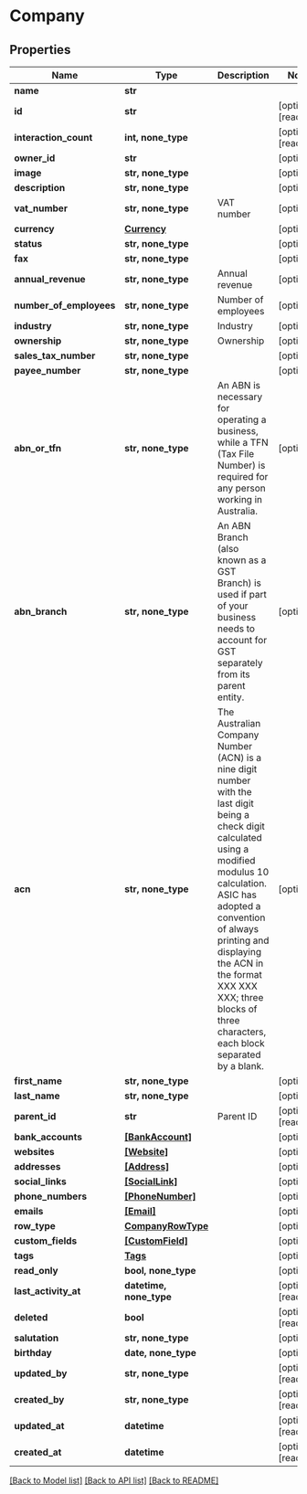 # Company


## Properties
Name | Type | Description | Notes
------------ | ------------- | ------------- | -------------
**name** | **str** |  | 
**id** | **str** |  | [optional] [readonly] 
**interaction_count** | **int, none_type** |  | [optional] [readonly] 
**owner_id** | **str** |  | [optional] 
**image** | **str, none_type** |  | [optional] 
**description** | **str, none_type** |  | [optional] 
**vat_number** | **str, none_type** | VAT number | [optional] 
**currency** | [**Currency**](Currency.md) |  | [optional] 
**status** | **str, none_type** |  | [optional] 
**fax** | **str, none_type** |  | [optional] 
**annual_revenue** | **str, none_type** | Annual revenue | [optional] 
**number_of_employees** | **str, none_type** | Number of employees | [optional] 
**industry** | **str, none_type** | Industry | [optional] 
**ownership** | **str, none_type** | Ownership | [optional] 
**sales_tax_number** | **str, none_type** |  | [optional] 
**payee_number** | **str, none_type** |  | [optional] 
**abn_or_tfn** | **str, none_type** | An ABN is necessary for operating a business, while a TFN (Tax File Number) is required for any person working in Australia. | [optional] 
**abn_branch** | **str, none_type** | An ABN Branch (also known as a GST Branch) is used if part of your business needs to account for GST separately from its parent entity. | [optional] 
**acn** | **str, none_type** | The Australian Company Number (ACN) is a nine digit number with the last digit being a check digit calculated using a modified modulus 10 calculation. ASIC has adopted a convention of always printing and displaying the ACN in the format XXX XXX XXX; three blocks of three characters, each block separated by a blank. | [optional] 
**first_name** | **str, none_type** |  | [optional] 
**last_name** | **str, none_type** |  | [optional] 
**parent_id** | **str** | Parent ID | [optional] [readonly] 
**bank_accounts** | [**[BankAccount]**](BankAccount.md) |  | [optional] 
**websites** | [**[Website]**](Website.md) |  | [optional] 
**addresses** | [**[Address]**](Address.md) |  | [optional] 
**social_links** | [**[SocialLink]**](SocialLink.md) |  | [optional] 
**phone_numbers** | [**[PhoneNumber]**](PhoneNumber.md) |  | [optional] 
**emails** | [**[Email]**](Email.md) |  | [optional] 
**row_type** | [**CompanyRowType**](CompanyRowType.md) |  | [optional] 
**custom_fields** | [**[CustomField]**](CustomField.md) |  | [optional] 
**tags** | [**Tags**](Tags.md) |  | [optional] 
**read_only** | **bool, none_type** |  | [optional] 
**last_activity_at** | **datetime, none_type** |  | [optional] [readonly] 
**deleted** | **bool** |  | [optional] [readonly] 
**salutation** | **str, none_type** |  | [optional] 
**birthday** | **date, none_type** |  | [optional] 
**updated_by** | **str, none_type** |  | [optional] [readonly] 
**created_by** | **str, none_type** |  | [optional] [readonly] 
**updated_at** | **datetime** |  | [optional] [readonly] 
**created_at** | **datetime** |  | [optional] [readonly] 

[[Back to Model list]](../../README.md#documentation-for-models) [[Back to API list]](../../README.md#documentation-for-api-endpoints) [[Back to README]](../../README.md)


